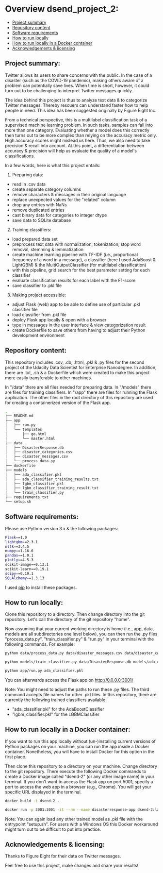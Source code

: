 # Overview dsend_project_2:
- [Project summary](#Summary)
- [Repository content](#Repository_content)
- [Software requirements](#Software_requirements)
- [How to run locally](#How_to_run)
- [How to run locally in a Docker container](#How_to_run_with_docker)
- [Acknowledgements & licensing](#Acknowledgements)

## Project summary:<a name="Summary"></a>
Twitter allows its users to share concerns with the public. In the case of a disaster (such as the COVID-19 pandemic), making others aware of a problem can potentially save lives. When time is short, however, it could turn out to be challenging to interpret Twitter messages quickly.

The idea behind this project is thus to analyze text data & to categorize Twitter messages. Thereby rescuers can understand faster how to help people in need. This idea has been suggested originally by Figure Eight Inc.

From a technical perspective, this is a multilabel classification task of a supervised machine learning problem. In such tasks, samples can fall into more than one category. Evaluating whether a model does this correctly then turns out to be more complex than relying on the accuracy metric only. High accuracy scores might mislead us here. Thus, we also need to take precision & recall into account. At this point, a differentiation between accuracy & precision will help us evaluate the quality of a model's classifications.

In a few words, here is what this project entails:

1) Preparing data:
- read in .csv data
- create separate category columns
- remove characters & messages in their original language
- replace unexpected values for the "related" column
- drop any entries with NaNs
- remove duplicated entries
- cast binary data for categories to integer dtype
- save data to SQLite database

2) Training classifiers:
- load prepared data set
- preprocess text data with normalization, tokenization, stop word removal, stemming & lemmatization
- create machine learning pipeline with TF-IDF (i.e., proportional frequency of a word in a message), a classifier (here I used AdaBoost & LightGBM) & the MultiOutputClassifier (for multilabel classification)
- with this pipeline, grid search for the best parameter setting for each classifier
- evaluate classification results for each label with the F1-score
- save classifier to .pkl file

3) Making project accessible:
- adjust Flask (web) app to be able to define use of particular .pkl classifier file
- load classifier from .pkl file
- deploy Flask app locally & open with a browser
- type in messages in the user interface & view categorization result
- create Dockerfile to save others from having to adjust their Python development environment

## Repository content:<a name="Repository_content"></a>
This repository includes .csv, .db, .html, .pkl & .py files for the second project of the Udacity Data Scientist for Enterprise Nanodegree. In addition, there are .txt, .sh & a Dockerfile which were created to make this project more easily transferable to other machines.

In "/data" there are all files needed for preparing data. In "/models" there are files for training classifiers. In "/app" there are files for running the Flask application. The other files in the root directory of this repository are used for creating a containerized version of the Flask app.

```bash
.
├── README.md
├── app
│   ├── run.py
│   └── templates
│       ├── go.html
│       └── master.html
├── data
│   ├── DisasterResponse.db
│   ├── disaster_categories.csv
│   ├── disaster_messages.csv
│   └── process_data.py
├── dockerfile
├── models
│   ├── ada_classifier.pkl
│   ├── ada_classifier_training_results.txt
│   ├── lgbm_classifier.pkl
│   ├── lgbm_classifier_training_result.txt
│   └── train_classifier.py
├── requirements.txt
└── setup.sh
```

## Software requirements:<a name="Software_requirements"></a>
Please use Python version 3.x & the following packages:

```bash
Flask==1.0
lightgbm==2.3.1
nltk==3.4.5
numpy==1.16.6
pandas==1.0.1
plotly==4.5.3
scikit-image==0.13.1
scikit-learn==0.19.1
scipy==0.19.1
SQLAlchemy==1.3.13
```

I used [pip](https://pip.pypa.io/en/stable/) to install these packages.

## How to run locally:<a name="How_to_run"></a>
Clone this repository to a directory. Then change directory into the git repository. Let's call the directory of the git repository "home".

Now assuming that your current working directory is home (i.e., app, data, models are all subdirectories one level below), you can then run the .py files "process_data.py", "train_classifier.py" & "run.py" in your terminal with the following commands. For example:

```bash
python data/process_data.py data/disaster_messages.csv data/disaster_categories.csv data/DisasterResponse.db
```

```bash
python models/train_classifier.py data/DisasterResponse.db models/ada_classifier.pkl
```

```bash
python app/run.py ada_classifier.pkl
```

You can afterwards access the Flask app on http://0.0.0.0:3001/

Note: You might need to adjust the paths to run these .py files. The third command accepts file names for other .pkl files. In this repository, there are currently the following trained classifiers available:
- "ada_classifier.pkl" for the AdaBoostClassifier
- "lgbm_classifier.pkl" for the LGBMClassifier

## How to run locally in a Docker container:<a name="How_to_run_with_docker"></a>
If you want to run this app locally without (un-)installing current versions of Python packages on your machine, you can run the app inside a Docker container. Nonetheless, you will have to install Docker for this option in the first place.

Then clone this repository to a directory on your machine. Change directory to the git repository. There execute the following Docker commands to create a Docker image called "dsend-2" (or any other image name) in your terminal. If you don't want to access the Flask app on port 5001, specify a port to access the web app in a browser (e.g., Chrome). You will get your specific URL displayed in the terminal.

```bash
docker build -t dsend-2 .
```

```bash
docker run -p 3001:3001 -it --rm --name disasterresponse-app dsend-2:latest
```

Note: You can again load any other trained model as .pkl file with the entrypoint "setup.sh". For users with a Windows OS this Docker workaround might turn out to be difficult to put into practice.

## Acknowledgements & licensing:<a name="Acknowledgements"></a>
Thanks to Figure Eight for their data on Twitter messages.

Feel free to use this project, make changes and share your results!
